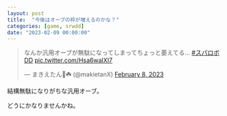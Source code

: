 ```yaml
---
layout: post
title:  "今後はオーブの枠が増えるのかな？"
categories: [game, srwdd]
date: "2023-02-09 00:00:00"
---
```


<blockquote class="twitter-tweet tw-align-center"><p lang="ja" dir="ltr">なんか汎用オーブが無駄になってしまってちょっと萎えてる… <a href="https://twitter.com/hashtag/%E3%82%B9%E3%83%91%E3%83%AD%E3%83%9CDD?src=hash&amp;ref_src=twsrc%5Etfw">#スパロボDD</a> <a href="https://t.co/Hsa6waIXI7">pic.twitter.com/Hsa6waIXI7</a></p>&mdash; まきえたん🥦☘️ (@makietanX) <a href="https://twitter.com/makietanX/status/1623378227212480512?ref_src=twsrc%5Etfw">February 8, 2023</a></blockquote> <script async src="https://platform.twitter.com/widgets.js" charset="utf-8"></script>

結構無駄になりがちな汎用オーブ。

どうにかなりませんかね。
